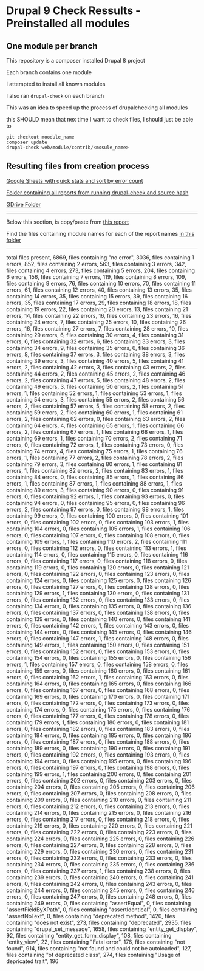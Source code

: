 # Drupal 9 Check Ressults - Preinstalled all modules
## One module per branch

This repository is a composer installed Drupal 8 project 

Each branch contains one module

I attempted to install all known modules

I also ran `drupal-check` on each branch

This was an idea to speed up the process of drupalchecking all modules

this SHOULD mean that nex time I want to check files, I should just be able to 
```
git checkout moodule_name
composer update
drupal-check web/module/contrib/<mosule_name>

```

## Resulting files from creation process

[Google Sheets with quick stats and sort by error count](https://docs.google.com/spreadsheets/d/1vJ96kIUkZt5CiYnf87SnO0sKTsa3e6uADt5toBMtdkI/edit?usp=sharing)

[Folder containing all reports from running drupal-check and source hash](https://drive.google.com/open?id=1Hy8HvsbvDMjroG6K5B-VqhA9FeHYyU57)

[GDrive Folder](https://drive.google.com/drive/folders/19qyUJxhRTL02YwFFkf16h5RopO9nFIo-?usp=sharing)


-------------------------------------
Below this section, is copy/paste from [this report](https://drive.google.com/open?id=1M6vCJMpNaoWm-od9TDFQ-oR_gE1iiRTX) 

Find the files containing module names for each of the report names [in this folder](https://drive.google.com/drive/folders/1GUAWj6HLMD4ZqJS3iCCGm4KBO-YdkcYR?usp=sharing)

-------------------------------------

total files present,
6869,
files containing "no error",
3036,
files containing 1 errors,
852,
files containing 2 errors,
563,
files containing 3 errors,
342,
files containing 4 errors,
273,
files containing 5 errors,
204,
files containing 6 errors,
156,
files containing 7 errors,
119,
files containing 8 errors,
109,
files containing 9 errors,
76,
files containing 10 errors,
70,
files containing 11 errors,
61,
files containing 12 errors,
40,
files containing 13 errors,
35,
files containing 14 errors,
35,
files containing 15 errors,
39,
files containing 16 errors,
35,
files containing 17 errors,
29,
files containing 18 errors,
18,
files containing 19 errors,
22,
files containing 20 errors,
13,
files containing 21 errors,
14,
files containing 22 errors,
16,
files containing 23 errors,
16,
files containing 24 errors,
7,
files containing 25 errors,
10,
files containing 26 errors,
16,
files containing 27 errors,
7,
files containing 28 errors,
10,
files containing 29 errors,
6,
files containing 30 errors,
4,
files containing 31 errors,
6,
files containing 32 errors,
6,
files containing 33 errors,
3,
files containing 34 errors,
9,
files containing 35 errors,
6,
files containing 36 errors,
8,
files containing 37 errors,
3,
files containing 38 errors,
3,
files containing 39 errors,
3,
files containing 40 errors,
5,
files containing 41 errors,
2,
files containing 42 errors,
3,
files containing 43 errors,
2,
files containing 44 errors,
2,
files containing 45 errors,
2,
files containing 46 errors,
2,
files containing 47 errors,
5,
files containing 48 errors,
2,
files containing 49 errors,
3,
files containing 50 errors,
2,
files containing 51 errors,
1,
files containing 52 errors,
1,
files containing 53 errors,
1,
files containing 54 errors,
3,
files containing 55 errors,
2,
files containing 56 errors,
2,
files containing 57 errors,
5,
files containing 58 errors,
2,
files containing 59 errors,
2,
files containing 60 errors,
1,
files containing 61 errors,
2,
files containing 62 errors,
0,
files containing 63 errors,
2,
files containing 64 errors,
4,
files containing 65 errors,
1,
files containing 66 errors,
2,
files containing 67 errors,
1,
files containing 68 errors,
1,
files containing 69 errors,
1,
files containing 70 errors,
2,
files containing 71 errors,
0,
files containing 72 errors,
1,
files containing 73 errors,
0,
files containing 74 errors,
4,
files containing 75 errors,
1,
files containing 76 errors,
1,
files containing 77 errors,
2,
files containing 78 errors,
2,
files containing 79 errors,
3,
files containing 80 errors,
1,
files containing 81 errors,
1,
files containing 82 errors,
2,
files containing 83 errors,
1,
files containing 84 errors,
0,
files containing 85 errors,
1,
files containing 86 errors,
1,
files containing 87 errors,
1,
files containing 88 errors,
1,
files containing 89 errors,
3,
files containing 90 errors,
0,
files containing 91 errors,
0,
files containing 92 errors,
1,
files containing 93 errors,
0,
files containing 94 errors,
0,
files containing 95 errors,
0,
files containing 96 errors,
2,
files containing 97 errors,
0,
files containing 98 errors,
1,
files containing 99 errors,
0,
files containing 100 errors,
0,
files containing 101 errors,
0,
files containing 102 errors,
0,
files containing 103 errors,
1,
files containing 104 errors,
0,
files containing 105 errors,
1,
files containing 106 errors,
0,
files containing 107 errors,
0,
files containing 108 errors,
0,
files containing 109 errors,
1,
files containing 110 errors,
2,
files containing 111 errors,
0,
files containing 112 errors,
0,
files containing 113 errors,
1,
files containing 114 errors,
0,
files containing 115 errors,
0,
files containing 116 errors,
0,
files containing 117 errors,
0,
files containing 118 errors,
0,
files containing 119 errors,
0,
files containing 120 errors,
0,
files containing 121 errors,
0,
files containing 122 errors,
0,
files containing 123 errors,
0,
files containing 124 errors,
0,
files containing 125 errors,
0,
files containing 126 errors,
0,
files containing 127 errors,
0,
files containing 128 errors,
0,
files containing 129 errors,
1,
files containing 130 errors,
0,
files containing 131 errors,
0,
files containing 132 errors,
0,
files containing 133 errors,
0,
files containing 134 errors,
0,
files containing 135 errors,
0,
files containing 136 errors,
0,
files containing 137 errors,
0,
files containing 138 errors,
0,
files containing 139 errors,
0,
files containing 140 errors,
0,
files containing 141 errors,
0,
files containing 142 errors,
1,
files containing 143 errors,
0,
files containing 144 errors,
0,
files containing 145 errors,
0,
files containing 146 errors,
0,
files containing 147 errors,
1,
files containing 148 errors,
0,
files containing 149 errors,
1,
files containing 150 errors,
0,
files containing 151 errors,
0,
files containing 152 errors,
0,
files containing 153 errors,
0,
files containing 154 errors,
0,
files containing 155 errors,
0,
files containing 156 errors,
1,
files containing 157 errors,
0,
files containing 158 errors,
0,
files containing 159 errors,
0,
files containing 160 errors,
0,
files containing 161 errors,
0,
files containing 162 errors,
1,
files containing 163 errors,
0,
files containing 164 errors,
0,
files containing 165 errors,
0,
files containing 166 errors,
0,
files containing 167 errors,
0,
files containing 168 errors,
0,
files containing 169 errors,
0,
files containing 170 errors,
0,
files containing 171 errors,
0,
files containing 172 errors,
0,
files containing 173 errors,
0,
files containing 174 errors,
0,
files containing 175 errors,
0,
files containing 176 errors,
0,
files containing 177 errors,
0,
files containing 178 errors,
0,
files containing 179 errors,
1,
files containing 180 errors,
0,
files containing 181 errors,
0,
files containing 182 errors,
0,
files containing 183 errors,
0,
files containing 184 errors,
0,
files containing 185 errors,
0,
files containing 186 errors,
0,
files containing 187 errors,
0,
files containing 188 errors,
0,
files containing 189 errors,
0,
files containing 190 errors,
0,
files containing 191 errors,
0,
files containing 192 errors,
0,
files containing 193 errors,
0,
files containing 194 errors,
0,
files containing 195 errors,
0,
files containing 196 errors,
0,
files containing 197 errors,
0,
files containing 198 errors,
0,
files containing 199 errors,
1,
files containing 200 errors,
0,
files containing 201 errors,
0,
files containing 202 errors,
0,
files containing 203 errors,
0,
files containing 204 errors,
0,
files containing 205 errors,
0,
files containing 206 errors,
0,
files containing 207 errors,
0,
files containing 208 errors,
0,
files containing 209 errors,
0,
files containing 210 errors,
0,
files containing 211 errors,
0,
files containing 212 errors,
0,
files containing 213 errors,
0,
files containing 214 errors,
0,
files containing 215 errors,
0,
files containing 216 errors,
0,
files containing 217 errors,
0,
files containing 218 errors,
0,
files containing 219 errors,
0,
files containing 220 errors,
0,
files containing 221 errors,
0,
files containing 222 errors,
0,
files containing 223 errors,
0,
files containing 224 errors,
0,
files containing 225 errors,
0,
files containing 226 errors,
0,
files containing 227 errors,
0,
files containing 228 errors,
0,
files containing 229 errors,
0,
files containing 230 errors,
0,
files containing 231 errors,
0,
files containing 232 errors,
0,
files containing 233 errors,
0,
files containing 234 errors,
0,
files containing 235 errors,
0,
files containing 236 errors,
0,
files containing 237 errors,
1,
files containing 238 errors,
0,
files containing 239 errors,
0,
files containing 240 errors,
0,
files containing 241 errors,
0,
files containing 242 errors,
0,
files containing 243 errors,
0,
files containing 244 errors,
0,
files containing 245 errors,
0,
files containing 246 errors,
0,
files containing 247 errors,
0,
files containing 248 errors,
0,
files containing 249 errors,
0,
files containing "assertEqual",
0,
files containing "assertFieldByXPath",
0,
files containing "assertIdentical",
0,
files containing "assertNoText",
0,
files containing "deprecated method",
1420,
files containing "does not exist",
273,
files containing "deprecated",
2935,
files containing "drupal_set_message",
1658,
files containing "entity_get_display",
92,
files containing "entity_get_form_display",
108,
files containing "entity_view",
22,
files containing "Fatal error",
176,
files containing "not found",
914,
files containing "not found and could not be autoloaded",
127,
files containing "of deprecated class",
274,
files containing "Usage of depricated trait",
196
